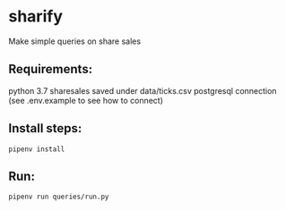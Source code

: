 # sharify
Make simple queries on share sales

## Requirements:
python 3.7
sharesales saved under data/ticks.csv
postgresql connection (see .env.example to see how to connect)

## Install steps:
``` 
pipenv install 
```

## Run:
```
pipenv run queries/run.py
```
